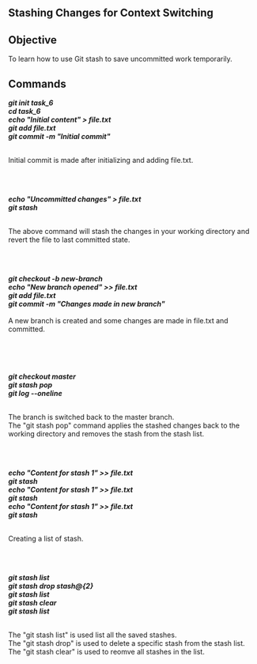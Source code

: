 ## Stashing Changes for Context Switching

## Objective
To learn how to use Git stash to save uncommitted work temporarily.

## Commands

***git init task_6 <br>
cd task_6 <br>
echo "Initial content" > file.txt <br>
git add file.txt <br>
git commit -m "Initial commit"*** <br><br>

Initial commit is made after initializing and adding file.txt. <br>

<br><br>

***echo "Uncommitted changes" > file.txt <br>
git stash*** <br><br>

The above command will stash the changes in your working directory and revert the file to last committed state. <br>


<br><br>

***git checkout -b new-branch <br>
echo "New branch opened" >> file.txt <br>
git add file.txt <br>
git commit -m "Changes made in new branch"*** <br><br>
A new branch is created and some changes are made in file.txt and committed. <br><br>


<br><br>

***git checkout master <br>
git stash pop <br>
git log --oneline*** <br><br>

The branch is switched back to the master branch. <br>
The "git stash pop" command applies the stashed changes back to the working directory and removes the stash from the stash list. <br>


<br><br>

***echo "Content for stash 1" >> file.txt <br>
git stash <br>
echo "Content for stash 1" >> file.txt <br>
git stash <br>
echo "Content for stash 1" >> file.txt <br>
git stash*** <br><br>

Creating a list of stash. <br>


<br><br>

***git stash list <br>
git stash drop stash@{2} <br>
git stash list <br>
git stash clear <br>
git stash list*** <br><br>

The "git stash list" is used list all the saved stashes. <br>
The "git stash drop" is used to delete a specific stash from the stash list. <br>
The "git stash clear" is used to reomve all stashes in the list. <br>




